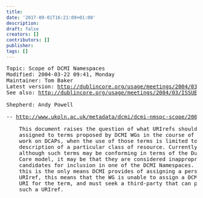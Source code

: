 ```yaml
---
title: 
date: '2017-09-01T16:21:09+01:00'
description: 
draft: false
creators: []
contributors: []
publisher: 
tags: []
---
```


<pre>
Topic: Scope of DCMI Namespaces
Modified: 2004-03-22 09:41, Monday
Maintainer: Tom Baker
Latest version: <a href="/usage/meetings/2004/03/ISSUES/dcmi-namespaces/">http://dublincore.org/usage/meetings/2004/03/ISSUES/dcmi-namespaces/</a>
See also: <a href="/usage/meetings/2004/03/ISSUES/">http://dublincore.org/usage/meetings/2004/03/ISSUES/</a>

Shepherd: Andy Powell

-- <a href="http://www.ukoln.ac.uk/metadata/dcmi/dcmi-nmspc-scope/20040222/">http://www.ukoln.ac.uk/metadata/dcmi/dcmi-nmspc-scope/20040222/</a>

    This document raises the question of what URIrefs should be
    assigned to terms proposed by DCMI WGs in the course of their
    work on DCAPs, when the use of those terms is limited to the
    description of a particular class of resource. Currently,
    although such terms may be conforming in terms of the Dublin
    Core model, it may be that they are considered inappropriate as
    candidates for inclusion in one of the DCMI Namespaces. Since
    this is the only means DCMI provides of assigning a persistent
    URIref, this means that the WG is unable to assign a DCMI-owned
    URI for the term, and must seek a third-party that can provide
    such a URIref.

</pre>
